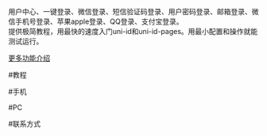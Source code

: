 用户中心、一键登录、微信登录、短信验证码登录、用户密码登录、邮箱登录、微信手机号登录、苹果apple登录、QQ登录、支付宝登录。  
提供极简教程，用最快的速度入门uni-id和uni-id-pages。用最小配置和操作就能测试运行。  

[更多功能介绍](https://uniapp.dcloud.net.cn/uniCloud/uni-id-pages.html)   

#教程
<img alt="" src="https://mp-848725e2-a2cc-430f-939b-e398ae9fad5c.cdn.bspapp.com/ila-user-id-login/other/doc.png" />
<img alt="" src="https://mp-848725e2-a2cc-430f-939b-e398ae9fad5c.cdn.bspapp.com/ila-user-id-login/other/doc1.png" />

#手机
<img alt="" src="https://mp-848725e2-a2cc-430f-939b-e398ae9fad5c.cdn.bspapp.com/ila-user-id-login/m/oneKey.jpg" />
<img alt="" src="https://mp-848725e2-a2cc-430f-939b-e398ae9fad5c.cdn.bspapp.com/ila-user-id-login/m/wxlogin.jpg" />
<img alt="" src="https://mp-848725e2-a2cc-430f-939b-e398ae9fad5c.cdn.bspapp.com/ila-user-id-login/m/bind.jpg" />
<img alt="" src="https://mp-848725e2-a2cc-430f-939b-e398ae9fad5c.cdn.bspapp.com/ila-user-id-login/m/bind1.jpg" />
<img alt="" src="https://mp-848725e2-a2cc-430f-939b-e398ae9fad5c.cdn.bspapp.com/ila-user-id-login/m/msg.jpg" />
<img alt="" src="https://mp-848725e2-a2cc-430f-939b-e398ae9fad5c.cdn.bspapp.com/ila-user-id-login/m/msg1.jpg" />
<img alt="" src="https://mp-848725e2-a2cc-430f-939b-e398ae9fad5c.cdn.bspapp.com/ila-user-id-login/m/oneKey.jpg" />
<img alt="" src="https://mp-848725e2-a2cc-430f-939b-e398ae9fad5c.cdn.bspapp.com/ila-user-id-login/m/userp.jpg" />
<img alt="" src="https://mp-848725e2-a2cc-430f-939b-e398ae9fad5c.cdn.bspapp.com/ila-user-id-login/m/profile.jpg" />
<img alt="" src="https://mp-848725e2-a2cc-430f-939b-e398ae9fad5c.cdn.bspapp.com/ila-user-id-login/m/upAvatar.jpg" />
<img alt="" src="https://mp-848725e2-a2cc-430f-939b-e398ae9fad5c.cdn.bspapp.com/ila-user-id-login/m/modify.jpg" />
<img alt="" src="https://mp-848725e2-a2cc-430f-939b-e398ae9fad5c.cdn.bspapp.com/ila-user-id-login/m/reg.jpg" />
<img alt="" src="https://mp-848725e2-a2cc-430f-939b-e398ae9fad5c.cdn.bspapp.com/ila-user-id-login/m/reset.jpg" />
<img alt="" src="https://mp-848725e2-a2cc-430f-939b-e398ae9fad5c.cdn.bspapp.com/ila-user-id-login/m/delAcc.jpg" />

#PC
<img alt="" src="https://mp-848725e2-a2cc-430f-939b-e398ae9fad5c.cdn.bspapp.com/ila-user-id-login/pc/pc_wx.png" />
<img alt="" src="https://mp-848725e2-a2cc-430f-939b-e398ae9fad5c.cdn.bspapp.com/ila-user-id-login/pc/pc_sms.png" />
<img alt="" src="https://mp-848725e2-a2cc-430f-939b-e398ae9fad5c.cdn.bspapp.com/ila-user-id-login/pc/pc_sms1.png" />
<img alt="" src="https://mp-848725e2-a2cc-430f-939b-e398ae9fad5c.cdn.bspapp.com/ila-user-id-login/pc/pc_user.png" />
<img alt="" src="https://mp-848725e2-a2cc-430f-939b-e398ae9fad5c.cdn.bspapp.com/ila-user-id-login/pc/pc_zc.png" />
<img alt="" src="https://mp-848725e2-a2cc-430f-939b-e398ae9fad5c.cdn.bspapp.com/ila-user-id-login/pc/pc_zhmm.png" />


#联系方式
<img alt="" src="https://mp-848725e2-a2cc-430f-939b-e398ae9fad5c.cdn.bspapp.com/other/weixin.jpg" />

